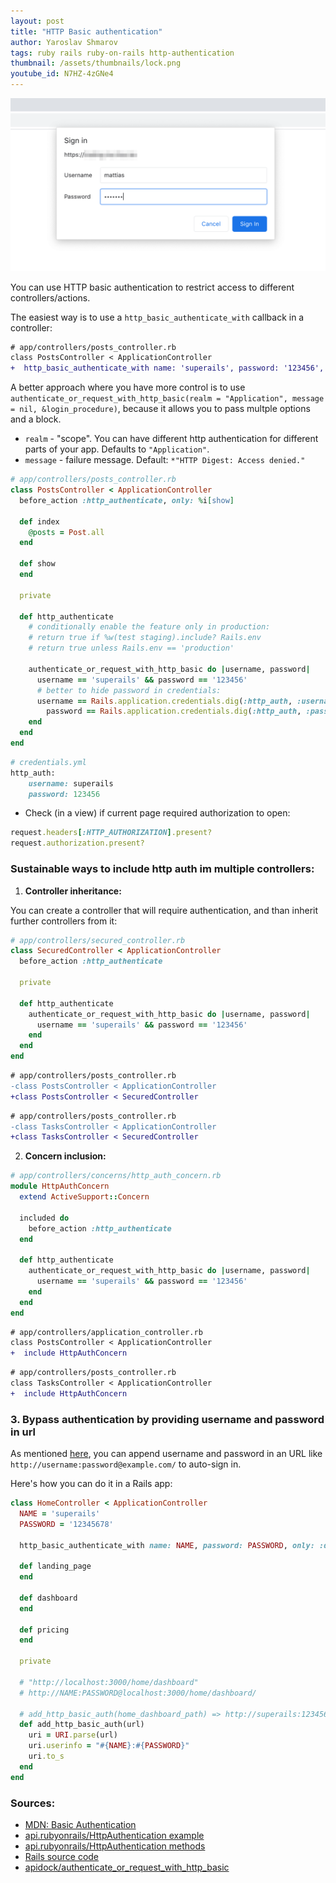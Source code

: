 ```yaml
---
layout: post
title: "HTTP Basic authentication"
author: Yaroslav Shmarov
tags: ruby rails ruby-on-rails http-authentication
thumbnail: /assets/thumbnails/lock.png
youtube_id: N7HZ-4zGNe4
---
```


![http-authentication-example](assets/images/http-basic-auth-example.png)

You can use HTTP basic authentication to restrict access to different controllers/actions.

The easiest way is to use a `http_basic_authenticate_with` callback in a controller:

```diff
# app/controllers/posts_controller.rb
class PostsController < ApplicationController
+  http_basic_authenticate_with name: 'superails', password: '123456', except: :index
```

A better approach where you have more control is to use `authenticate_or_request_with_http_basic(realm = "Application", message = nil, &login_procedure)`, because it allows you to pass multple options and a block.

* `realm` - "scope". You can have different http authentication for different parts of your app. Defaults to `"Application"`.
* `message` - failure message. Default: `*"HTTP Digest: Access denied."`

```ruby
# app/controllers/posts_controller.rb
class PostsController < ApplicationController
  before_action :http_authenticate, only: %i[show]

  def index
    @posts = Post.all
  end

  def show
  end

  private

  def http_authenticate
    # conditionally enable the feature only in production:
    # return true if %w(test staging).include? Rails.env
    # return true unless Rails.env == 'production'

    authenticate_or_request_with_http_basic do |username, password|
      username == 'superails' && password == '123456' 
      # better to hide password in credentials:
      username == Rails.application.credentials.dig(:http_auth, :username) && 
        password == Rails.application.credentials.dig(:http_auth, :password)
    end
  end
end
```

```ruby
# credentials.yml
http_auth:
	username: superails
	password: 123456
```

* Check (in a view) if current page required authorization to open:

```ruby
request.headers[:HTTP_AUTHORIZATION].present?
request.authorization.present?
```

### Sustainable ways to include http auth im multiple controllers:

1. **Controller inheritance:**

You can create a controller that will require authentication, and than inherit further controllers from it:

```ruby
# app/controllers/secured_controller.rb
class SecuredController < ApplicationController
  before_action :http_authenticate

  private

  def http_authenticate
    authenticate_or_request_with_http_basic do |username, password|
      username == 'superails' && password == '123456'
    end
  end
end
```

```diff
# app/controllers/posts_controller.rb
-class PostsController < ApplicationController
+class PostsController < SecuredController
```

```diff
# app/controllers/posts_controller.rb
-class TasksController < ApplicationController
+class TasksController < SecuredController
```

2. **Concern inclusion:**

```ruby
# app/controllers/concerns/http_auth_concern.rb
module HttpAuthConcern  
  extend ActiveSupport::Concern

  included do
    before_action :http_authenticate
  end

  def http_authenticate
    authenticate_or_request_with_http_basic do |username, password|
      username == 'superails' && password == '123456'
    end
  end
end
```

```diff
# app/controllers/application_controller.rb
class PostsController < ApplicationController
+  include HttpAuthConcern
```

```diff
# app/controllers/posts_controller.rb
class TasksController < ApplicationController
+  include HttpAuthConcern
```

### 3. Bypass authentication by providing username and password in url

As mentioned [here](https://serverfault.com/a/371918), you can append username and password in an URL like `http://username:password@example.com/` to auto-sign in.

Here's how you can do it in a Rails app:

```ruby
class HomeController < ApplicationController
  NAME = 'superails'
  PASSWORD = '12345678'

  http_basic_authenticate_with name: NAME, password: PASSWORD, only: :dashboard

  def landing_page
  end

  def dashboard
  end

  def pricing
  end

  private

  # "http://localhost:3000/home/dashboard"
  # http://NAME:PASSWORD@localhost:3000/home/dashboard/

  # add_http_basic_auth(home_dashboard_path) => http://superails:12345678@localhost:3000/home/dashboard/
  def add_http_basic_auth(url)
    uri = URI.parse(url)
    uri.userinfo = "#{NAME}:#{PASSWORD}"
    uri.to_s
  end
end
```

### Sources:
* [MDN: Basic Authentication](https://developer.mozilla.org/en-US/docs/Web/HTTP/Headers/Authorization#basic_authentication)
* [api.rubyonrails/HttpAuthentication example](https://api.rubyonrails.org/classes/ActionController/HttpAuthentication/Basic.html)
* [api.rubyonrails/HttpAuthentication methods](https://api.rubyonrails.org/classes/ActionController/HttpAuthentication/Basic/ControllerMethods.html)
* [Rails source code](https://github.com/rails/rails/blob/25b14b4d3238d5474c60826ee1b359537af987ef/actionpack/lib/action_controller/metal/http_authentication.rb#L70)
* [apidock/authenticate_or_request_with_http_basic](https://apidock.com/rails/ActionController/HttpAuthentication/Basic/ControllerMethods/authenticate_or_request_with_http_basic)
